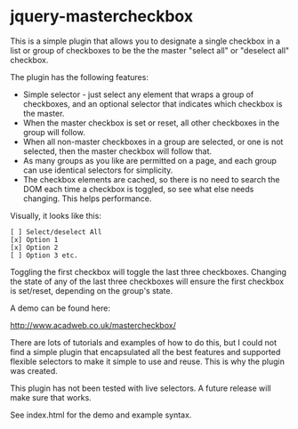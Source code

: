 jquery-mastercheckbox
=====================

This is a simple plugin that allows you to designate a single checkbox in a list
or group of checkboxes to be the the master "select all" or "deselect all" checkbox.

The plugin has the following features:

* Simple selector - just select any element that wraps a group of checkboxes, and an
  optional selector that indicates which checkbox is the master.
* When the master checkbox is set or reset, all other checkboxes in the group will follow.
* When all non-master checkboxes in a group are selected, or one is not selected, then the
  master checkbox will follow that.
* As many groups as you like are permitted on a page, and each group can use identical
  selectors for simplicity.
* The checkbox elements are cached, so there is no need to search the DOM each time a
  checkbox is toggled, so see what else needs changing. This helps performance.

Visually, it looks like this:

    [ ] Select/deselect All
    [x] Option 1
    [x] Option 2
    [ ] Option 3 etc.

Toggling the first checkbox will toggle the last three checkboxes. Changing the state of
any of the last three checkboxes will ensure the first checkbox is set/reset, depending on
the group's state.

A demo can be found here:

http://www.acadweb.co.uk/mastercheckbox/

There are lots of tutorials and examples of how to do this, but I could not find a simple
plugin that encapsulated all the best features and supported flexible selectors to make
it simple to use and reuse. This is why the plugin was created.

This plugin has not been tested with live selectors. A future release will make sure that works.

See index.html for the demo and example syntax.


